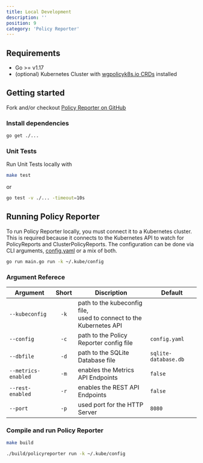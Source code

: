 ```yaml
---
title: Local Development
description: ''
position: 9
category: 'Policy Reporter'
---
```


## Requirements

* Go >= v1.17
* (optional) Kubernetes Cluster with <a href="https://github.com/kubernetes-sigs/wg-policy-prototypes/tree/master/policy-report/crd/v1alpha2">wgpolicyk8s.io CRDs</a> installed

## Getting started

Fork and/or checkout <a href="https://github.com/kyverno/policy-reporter" target="_blank">Policy Reporter on GitHub</a>

### Install dependencies

```bash
go get ./...
```

### Unit Tests

Run Unit Tests locally with

```bash
make test
```

or 

```bash
go test -v ./... -timeout=10s
```

## Running Policy Reporter

To run Policy Reporter locally, you must connect it to a Kubernetes cluster. This is required because it connects to the Kubernetes API to watch for PolicyReports and ClusterPolicyReports. The configuration can be done via CLI arguments, <a href="/core/10-config-reference" target="_blank">config.yaml</a> or a mix of both.

```bash
go run main.go run -k ~/.kube/config
```

### Argument Referece

| Argument            | Short   | Discription                                                           |Default              |
|---------------------|:-------:|-----------------------------------------------------------------------|---------------------|
| `--kubeconfig`      | `-k`    | path to the kubeconfig file,<br>used to connect to the Kubernetes API |                     |
| `--config`          | `-c`    | path to the Policy Reporter config file                               |`config.yaml`        |
| `--dbfile`          | `-d`    | path to the SQLite Database file                                      |`sqlite-database.db` |
| `--metrics-enabled` | `-m`    | enables the Metrics API Endpoints                                     |`false`              |
| `--rest-enabled`    | `-r`    | enables the REST API Endpoints                                        |`false`              |
| `--port`            | `-p`    | used port for the HTTP Server                                         |`8080`               |

### Compile and run Policy Reporter

```bash
make build

./build/policyreporter run -k ~/.kube/config
```